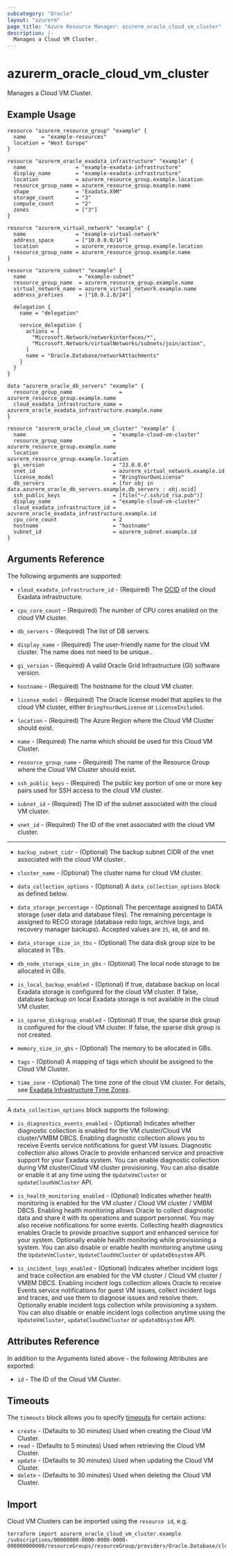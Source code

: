 ```yaml
---
subcategory: "Oracle"
layout: "azurerm"
page_title: "Azure Resource Manager: azurerm_oracle_cloud_vm_cluster"
description: |-
  Manages a Cloud VM Cluster.
---
```


# azurerm_oracle_cloud_vm_cluster

Manages a Cloud VM Cluster.

## Example Usage

```hcl
resource "azurerm_resource_group" "example" {
  name     = "example-resources"
  location = "West Europe"
}

resource "azurerm_oracle_exadata_infrastructure" "example" {
  name                = "example-exadata-infrastructure"
  display_name        = "example-exadata-infrastructure"
  location            = azurerm_resource_group.example.location
  resource_group_name = azurerm_resource_group.example.name
  shape               = "Exadata.X9M"
  storage_count       = "3"
  compute_count       = "2"
  zones               = ["3"]
}

resource "azurerm_virtual_network" "example" {
  name                = "example-virtual-network"
  address_space       = ["10.0.0.0/16"]
  location            = azurerm_resource_group.example.location
  resource_group_name = azurerm_resource_group.example.name
}

resource "azurerm_subnet" "example" {
  name                 = "example-subnet"
  resource_group_name  = azurerm_resource_group.example.name
  virtual_network_name = azurerm_virtual_network.example.name
  address_prefixes     = ["10.0.1.0/24"]

  delegation {
    name = "delegation"

    service_delegation {
      actions = [
        "Microsoft.Network/networkinterfaces/*",
        "Microsoft.Network/virtualNetworks/subnets/join/action",
      ]
      name = "Oracle.Database/networkAttachments"
    }
  }
}

data "azurerm_oracle_db_servers" "example" {
  resource_group_name               = azurerm_resource_group.example.name
  cloud_exadata_infrastructure_name = azurerm_oracle_exadata_infrastructure.example.name
}

resource "azurerm_oracle_cloud_vm_cluster" "example" {
  name                            = "example-cloud-vm-cluster"
  resource_group_name             = azurerm_resource_group.example.name
  location                        = azurerm_resource_group.example.location
  gi_version                      = "23.0.0.0"
  vnet_id                         = azurerm_virtual_network.example.id
  license_model                   = "BringYourOwnLicense"
  db_servers                      = [for obj in data.azurerm_oracle_db_servers.example.db_servers : obj.ocid]
  ssh_public_keys                 = [file("~/.ssh/id_rsa.pub")]
  display_name                    = "example-cloud-vm-cluster"
  cloud_exadata_infrastructure_id = azurerm_oracle_exadata_infrastructure.example.id
  cpu_core_count                  = 2
  hostname                        = "hostname"
  subnet_id                       = azurerm_subnet.example.id
}
```

## Arguments Reference

The following arguments are supported:

* `cloud_exadata_infrastructure_id` - (Required) The [OCID](https://docs.cloud.oracle.com/iaas/Content/General/Concepts/identifiers.htm) of the cloud Exadata infrastructure.

* `cpu_core_count` - (Required) The number of CPU cores enabled on the cloud VM cluster.

* `db_servers` - (Required) The list of DB servers.

* `display_name` - (Required) The user-friendly name for the cloud VM cluster. The name does not need to be unique..

* `gi_version` - (Required) A valid Oracle Grid Infrastructure (GI) software version.

* `hostname` - (Required) The hostname for the cloud VM cluster.

* `license_model` - (Required) The Oracle license model that applies to the cloud VM cluster, either `BringYourOwnLicense` or `LicenseIncluded`.

* `location` - (Required) The Azure Region where the Cloud VM Cluster should exist.

* `name` - (Required) The name which should be used for this Cloud VM Cluster.

* `resource_group_name` - (Required) The name of the Resource Group where the Cloud VM Cluster should exist.

* `ssh_public_keys` - (Required) The public key portion of one or more key pairs used for SSH access to the cloud VM cluster.

* `subnet_id` - (Required) The ID of the subnet associated with the cloud VM cluster.

* `vnet_id` - (Required) The ID of the vnet associated with the cloud VM cluster.

---

* `backup_subnet_cidr` - (Optional) The backup subnet CIDR of the vnet associated with the cloud VM cluster..

* `cluster_name` - (Optional) The cluster name for cloud VM cluster.

* `data_collection_options` - (Optional) A `data_collection_options` block as defined below.

* `data_storage_percentage` - (Optional) The percentage assigned to DATA storage (user data and database files). The remaining percentage is assigned to RECO storage (database redo logs, archive logs, and recovery manager backups). Accepted values are `35`, `40`, `60` and `80`.

* `data_storage_size_in_tbs` - (Optional) The data disk group size to be allocated in TBs.

* `db_node_storage_size_in_gbs` - (Optional) The local node storage to be allocated in GBs.

* `is_local_backup_enabled` - (Optional)  If true, database backup on local Exadata storage is configured for the cloud VM cluster. If false, database backup on local Exadata storage is not available in the cloud VM cluster.

* `is_sparse_diskgroup_enabled` - (Optional) If true, the sparse disk group is configured for the cloud VM cluster. If false, the sparse disk group is not created.

* `memory_size_in_gbs` - (Optional) The memory to be allocated in GBs.

* `tags` - (Optional) A mapping of tags which should be assigned to the Cloud VM Cluster.

* `time_zone` - (Optional) The time zone of the cloud VM cluster. For details, see [Exadata Infrastructure Time Zones](https://docs.cloud.oracle.com/iaas/Content/Database/References/timezones.htm).

---

A `data_collection_options` block supports the following:

* `is_diagnostics_events_enabled` - (Optional) Indicates whether diagnostic collection is enabled for the VM cluster/Cloud VM cluster/VMBM DBCS. Enabling diagnostic collection allows you to receive Events service notifications for guest VM issues. Diagnostic collection also allows Oracle to provide enhanced service and proactive support for your Exadata system. You can enable diagnostic collection during VM cluster/Cloud VM cluster provisioning. You can also disable or enable it at any time using the `UpdateVmCluster` or `updateCloudVmCluster` API.

* `is_health_monitoring_enabled` - (Optional) Indicates whether health monitoring is enabled for the VM cluster / Cloud VM cluster / VMBM DBCS. Enabling health monitoring allows Oracle to collect diagnostic data and share it with its operations and support personnel. You may also receive notifications for some events. Collecting health diagnostics enables Oracle to provide proactive support and enhanced service for your system. Optionally enable health monitoring while provisioning a system. You can also disable or enable health monitoring anytime using the `UpdateVmCluster`, `UpdateCloudVmCluster` or `updateDbsystem` API.

* `is_incident_logs_enabled` - (Optional) Indicates whether incident logs and trace collection are enabled for the VM cluster / Cloud VM cluster / VMBM DBCS. Enabling incident logs collection allows Oracle to receive Events service notifications for guest VM issues, collect incident logs and traces, and use them to diagnose issues and resolve them. Optionally enable incident logs collection while provisioning a system. You can also disable or enable incident logs collection anytime using the `UpdateVmCluster`, `updateCloudVmCluster` or `updateDbsystem` API.

## Attributes Reference

In addition to the Arguments listed above - the following Attributes are exported: 

* `id` - The ID of the Cloud VM Cluster.

## Timeouts

The `timeouts` block allows you to specify [timeouts](https://www.terraform.io/language/resources/syntax#operation-timeouts) for certain actions:

* `create` - (Defaults to 30 minutes) Used when creating the Cloud VM Cluster.
* `read` - (Defaults to 5 minutes) Used when retrieving the Cloud VM Cluster.
* `update` - (Defaults to 30 minutes) Used when updating the Cloud VM Cluster.
* `delete` - (Defaults to 30 minutes) Used when deleting the Cloud VM Cluster.

## Import

Cloud VM Clusters can be imported using the `resource id`, e.g.

```shell
terraform import azurerm_oracle_cloud_vm_cluster.example /subscriptions/00000000-0000-0000-0000-000000000000/resourceGroups/resourceGroup/providers/Oracle.Database/cloudVmClusters/cloudVmClusters1
```
